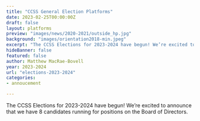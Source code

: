 ```yaml
---
title: "CCSS General Election Platforms"
date: 2023-02-25T00:00:00Z
draft: false
layout: platforms
preview: "images/news/2020-2021/outside_hp.jpg"
background: "images/orientation2018-min.jpeg"
excerpt: "The CCSS Elections for 2023-2024 have begun! We’re excited to announce that we have 8 candidates running for positions on the Board of Directors."
hideBanner: false
featured: false
author: Matthew MacRae-Bovell
year: 2023-2024
url: "elections-2023-2024"
categories:
- annoucement

---
```


The CCSS Elections for 2023-2024 have begun! We’re excited to announce that we have 8 candidates running for positions on the Board of Directors.

